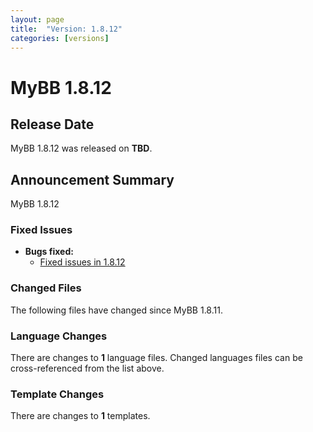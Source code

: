 ```yaml
---
layout: page
title:  "Version: 1.8.12"
categories: [versions]
---
```


# MyBB 1.8.12

## Release Date

MyBB 1.8.12 was released on **TBD**.

## Announcement Summary

MyBB 1.8.12 

### Fixed Issues
* **Bugs fixed:**
  + [Fixed issues in 1.8.12](https://github.com/mybb/mybb/milestone/17?closed=1)

### Changed Files

The following files have changed since MyBB 1.8.11.


### Language Changes

There are changes to **1** language files. Changed languages files can be cross-referenced from the list above.

### Template Changes

There are changes to **1** templates.
